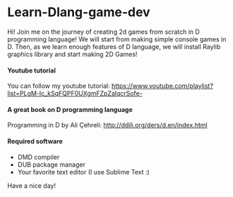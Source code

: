 # Learn-Dlang-game-dev
Hi! Join me on the journey of creating 2d games from scratch in D programming language! We will start from making simple console games in D. Then, as we learn enough features of D language, we will install Raylib graphics library and start making 2D Games!

#### Youtube tutorial
You can follow my youtube tutorial: https://www.youtube.com/playlist?list=PLgM-lc_kSqFQPF0UXgmFZpZalqcrSofe-

#### A great book on D programming language
 Programming in D by Ali Çehreli: http://ddili.org/ders/d.en/index.html

#### Required software
- DMD compiler
- DUB package manager 
- Your favorite text editor (I use Sublime Text :)

Have a nice day!
